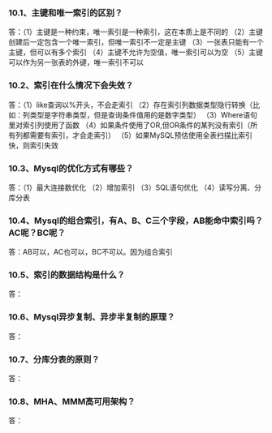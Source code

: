 ### 10.1、主键和唯一索引的区别？
答：（1）主键是一种约束，唯一索引是一种索引，这在本质上是不同的
（2）主键创建后一定包含一个唯一索引，但唯一索引不一定是主键
（3）一张表只能有一个主键，但可以有多个索引
（4）主键不允许为空值，唯一索引可以为空
（5）主键可以作为另一张表的外键，唯一索引不可以
### 10.2、索引在什么情况下会失效？
答：（1）like查询以%开头，不会走索引
（2）存在索引列数据类型隐行转换（比如：列类型是字符串类型，但是查询条件值用的是数字类型）
（3）Where语句里对索引列使用了函数
（4）如果条件使用了OR,但OR条件的某列没有索引（所有列都需要有索引，才会走索引）
（5）如果MySQL预估使用全表扫描比索引快，则索引失效
### 10.3、Mysql的优化方式有哪些？
答：（1）最大连接数优化
（2）增加索引
（3）SQL语句优化
（4）读写分离、分库分表
### 10.4、Mysql的组合索引，有A、B、C三个字段，AB能命中索引吗？AC呢？BC呢？
答：AB可以，AC也可以，BC不可以。因为组合索引
### 10.5、索引的数据结构是什么？
答：
### 10.6、Mysql异步复制、异步半复制的原理？
答：
### 10.7、分库分表的原则？
答：
### 10.8、MHA、MMM高可用架构？
答：
